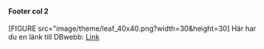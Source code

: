 #### Footer col 2
[FIGURE src="image/theme/leaf_40x40.png?width=30&height=30]
Här har du en länk till DBwebb: [Link](https://dbwebb.se/)
